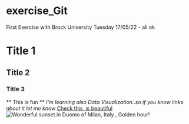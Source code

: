 # exercise_Git
First Exercise with Brock University
Tuesday 17/05/22  - all ok
# Title 1
## Title 2
### Title 3
** This is fun **
*I'm learning also Data Visualization..so if you know links about it let me know*
[Check this, is beautiful](http://www.dear-data.com/theproject)
![Wonderful sunset in Duomo of Milan, Italy , Golden hour! ](exercise_Git/duomo.jpg)
[^1]: Markdown is fun :joy:
